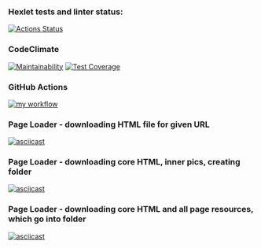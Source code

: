 ### Hexlet tests and linter status:
[![Actions Status](https://github.com/nidges/backend-project-lvl3/workflows/hexlet-check/badge.svg)](https://github.com/nidges/backend-project-lvl3/actions)

### CodeClimate
[![Maintainability](https://api.codeclimate.com/v1/badges/233dd82edbb1a665cd06/maintainability)](https://codeclimate.com/github/nidges/backend-project-lvl3/maintainability)
[![Test Coverage](https://api.codeclimate.com/v1/badges/233dd82edbb1a665cd06/test_coverage)](https://codeclimate.com/github/nidges/backend-project-lvl3/test_coverage)

### GitHub Actions
[![my workflow](https://github.com/nidges/backend-project-lvl3/actions/workflows/my-workflow.yml/badge.svg?event=push)](https://github.com/nidges/backend-project-lvl3/actions/workflows/my-workflow.yml)

### Page Loader - downloading HTML file for given URL
[![asciicast](https://asciinema.org/a/SA6aoZtr2AruNBvLGm2QaJcvl.svg)](https://asciinema.org/a/SA6aoZtr2AruNBvLGm2QaJcvl)

### Page Loader - downloading core HTML, inner pics, creating folder
[![asciicast](https://asciinema.org/a/0bCA2f0OdqSS0gajM4XlzD1qX.svg)](https://asciinema.org/a/0bCA2f0OdqSS0gajM4XlzD1qX)

### Page Loader - downloading core HTML and all page resources, which go into folder
[![asciicast](https://asciinema.org/a/ADLgDf4UTKjjcJ7eZfEvBrgJw.svg)](https://asciinema.org/a/ADLgDf4UTKjjcJ7eZfEvBrgJw)
